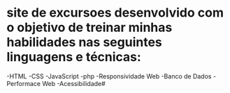 # site de excursoes desenvolvido com o objetivo de treinar minhas habilidades nas seguintes linguagens e técnicas:

-HTML
-CSS
-JavaScript
-php
-Responsividade Web
-Banco de Dados
-Performace Web
-Acessibilidade# 
 
